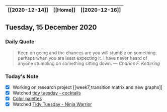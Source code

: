 | [[2020-12-14]] | [[Home]] | [[2020-12-16]] |
| :-: | :-: | :-: |

## Tuesday, 15 December 2020

### Daily Quote
> Keep on going and the chances are you will stumble on something, perhaps when you are least expecting it. I have never heard of anyone stumbling on something sitting down.
> &mdash; <cite>Charles F. Kettering</cite>

### Today's Note

- [x] Working on research project [[week7_transition matrix and new graphs]]
- [x] Watched [tidy tuesday  - cocktails](https://www.youtube.com/watch?v=kHFmtKCI_F4)
- [x] [Color palettes](https://coolors.co/palettes/popular)
- [x] Watched [Tidy Tuesday - Ninja Warrior](https://www.youtube.com/watch?v=4AhXvMsCooM&t=2899s)